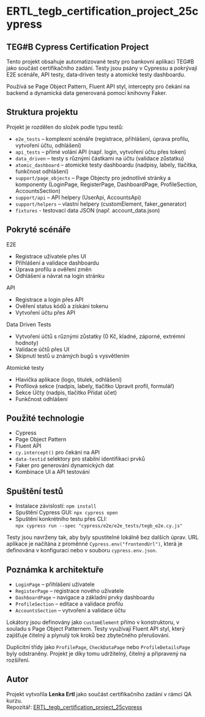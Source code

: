 # ERTL_tegb_certification_project_25cypress

## TEG#B Cypress Certification Project

Tento projekt obsahuje automatizované testy pro bankovní aplikaci TEG#B jako součást certifikačního zadání. Testy jsou psány v Cypressu a pokrývají E2E scénáře, API testy, data‑driven testy a atomické testy dashboardu.

Používá se Page Object Pattern, Fluent API styl, intercepty pro čekání na backend a dynamická data generovaná pomocí knihovny Faker.

## Struktura projektu

Projekt je rozdělen do složek podle typu testů:

- `e2e_tests` – komplexní scénáře (registrace, přihlášení, úprava profilu, vytvoření účtu, odhlášení)
- `api_tests` – přímé volání API (např. login, vytvoření účtu přes token)
- `data_driven` – testy s různými částkami na účtu (validace zůstatku)
- `atomic_dashboard` – atomické testy dashboardu (nadpisy, labely, tlačítka, funkčnost odhlášení)
- `support/page_objects` – Page Objecty pro jednotlivé stránky a komponenty (LoginPage, RegisterPage, DashboardPage, ProfileSection, AccountsSection)
- `support/api` – API helpery (UserApi, AccountsApi)
- `support/helpers` – vlastní helpery (customElement, faker_generator)
- `fixtures` - testovací data JSON (např. account_data.json)

## Pokryté scénáře

E2E

- Registrace uživatele přes UI
- Přihlášení a validace dashboardu
- Úprava profilu a ověření změn
- Odhlášení a návrat na login stránku

API

- Registrace a login přes API
- Ověření status kódů a získání tokenu
- Vytvoření účtu přes API

Data Driven Tests

- Vytvoření účtů s různými zůstatky (0 Kč, kladné, záporné, extrémní hodnoty)
- Validace účtů přes UI
- Skipnutí testů u známých bugů s vysvětlením

Atomické testy

- Hlavička aplikace (logo, titulek, odhlášení)
- Profilová sekce (nadpis, labely, tlačítko Upravit profil, formulář)
- Sekce Účty (nadpis, tlačítko Přidat účet)
- Funkčnost odhlášení

## Použité technologie

- Cypress
- Page Object Pattern
- Fluent API
- `cy.intercept()` pro čekání na API
- `data-testid` selektory pro stabilní identifikaci prvků
- Faker pro generování dynamických dat
- Kombinace UI a API testování

## Spuštění testů

- Instalace závislostí: `npm install`
- Spuštění Cypress GUI: `npx cypress open`
- Spuštění konkrétního testu přes CLI:  
  `npx cypress run --spec "cypress/e2e/e2e_tests/tegb_e2e.cy.js"`

Testy jsou navrženy tak, aby byly spustitelné lokálně bez dalších úprav. URL aplikace je načítána z proměnné `Cypress.env("frontendUrl")`, která je definována v konfiguraci nebo v souboru `cypress.env.json`.

## Poznámka k architektuře

- `LoginPage` – přihlášení uživatele
- `RegisterPage` – registrace nového uživatele
- `DashboardPage` – navigace a základní prvky dashboardu
- `ProfileSection` – editace a validace profilu
- `AccountsSection` – vytvoření a validace účtu

Lokátory jsou definovány jako `customElement` přímo v konstruktoru, v souladu s Page Object Patternem. Testy využívají Fluent API styl, který zajišťuje čitelný a plynulý tok kroků bez zbytečného přerušování.

Duplicitní třídy jako `ProfilePage`, `CheckDataPage` nebo `ProfileDetailsPage` byly odstraněny. Projekt je díky tomu udržitelný, čitelný a připravený na rozšíření.

## Autor

Projekt vytvořila **Lenka Ertl** jako součást certifikačního zadání v rámci QA kurzu.  
Repozitář: [ERTL_tegb_certification_project_25cypress](https://github.com/LenkaErtl/ERTL_tegb_certification_project_25cypress)
